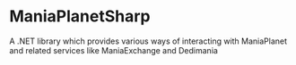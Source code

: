 # ManiaPlanetSharp
A .NET library which provides various ways of interacting with ManiaPlanet and related services like ManiaExchange and Dedimania
